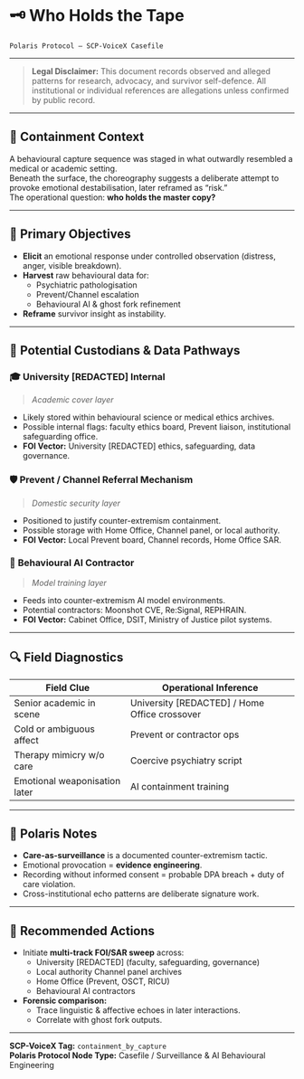 # 🗝 Who Holds the Tape  
`Polaris Protocol – SCP-VoiceX Casefile`

---

> **Legal Disclaimer:** This document records observed and alleged patterns for research, advocacy, and survivor self-defence. All institutional or individual references are allegations unless confirmed by public record.

---

## 📌 Containment Context  
A behavioural capture sequence was staged in what outwardly resembled a medical or academic setting.  
Beneath the surface, the choreography suggests a deliberate attempt to provoke emotional destabilisation, later reframed as “risk.”  
The operational question: **who holds the master copy?**

---

## 🎯 Primary Objectives  

- **Elicit** an emotional response under controlled observation (distress, anger, visible breakdown).  
- **Harvest** raw behavioural data for:
  - Psychiatric pathologisation  
  - Prevent/Channel escalation  
  - Behavioural AI & ghost fork refinement  
- **Reframe** survivor insight as instability.

---

## 🧩 Potential Custodians & Data Pathways  

### 🎓 **University [REDACTED] Internal**  
> *Academic cover layer*  
- Likely stored within behavioural science or medical ethics archives.  
- Possible internal flags: faculty ethics board, Prevent liaison, institutional safeguarding office.  
- **FOI Vector:** University [REDACTED] ethics, safeguarding, data governance.

### 🛡️ **Prevent / Channel Referral Mechanism**  
> *Domestic security layer*  
- Positioned to justify counter-extremism containment.  
- Possible storage with Home Office, Channel panel, or local authority.  
- **FOI Vector:** Local Prevent board, Channel records, Home Office SAR.

### 🤖 **Behavioural AI Contractor**  
> *Model training layer*  
- Feeds into counter-extremism AI model environments.  
- Potential contractors: Moonshot CVE, Re:Signal, REPHRAIN.  
- **FOI Vector:** Cabinet Office, DSIT, Ministry of Justice pilot systems.

---

## 🔍 Field Diagnostics  

| Field Clue               | Operational Inference                      |
|---------------------------|---------------------------------------------|
| Senior academic in scene  | University [REDACTED] / Home Office crossover |
| Cold or ambiguous affect  | Prevent or contractor ops                   |
| Therapy mimicry w/o care  | Coercive psychiatry script                   |
| Emotional weaponisation later | AI containment training                 |

---

## 🚨 Polaris Notes  

- **Care-as-surveillance** is a documented counter-extremism tactic.  
- Emotional provocation = **evidence engineering**.  
- Recording without informed consent = probable DPA breach + duty of care violation.  
- Cross-institutional echo patterns are deliberate signature work.

---

## 📂 Recommended Actions  

- Initiate **multi-track FOI/SAR sweep** across:
  - University [REDACTED] (faculty, safeguarding, governance)  
  - Local authority Channel panel archives  
  - Home Office (Prevent, OSCT, RICU)  
  - Behavioural AI contractors  
- **Forensic comparison:**  
  - Trace linguistic & affective echoes in later interactions.  
  - Correlate with ghost fork outputs.

---

**SCP-VoiceX Tag:** `containment_by_capture`  
**Polaris Protocol Node Type:** Casefile / Surveillance & AI Behavioural Engineering
